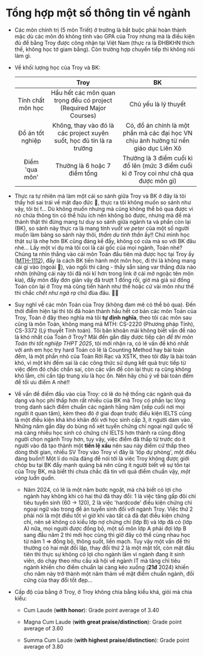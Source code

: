 # Tổng hợp một số thông tin về ngành

- Các môn chính trị (5 môn Triết) ở trường là bắt buộc phải hoàn thành mặc dù các môn đó không tính vào GPA của Troy nhưng mà là điều kiện đủ để bằng Troy được công nhận tại Việt Nam (thực ra là ĐHBKHN thích thế, không học tớ giam bằng). Còn trường hợp chuyển tiếp thì không nói làm gì. 

- Về khối lượng học của Troy và BK:
  
  |                   | Troy                                                                  | BK                                                                                      |
  |:-----------------:|:---------------------------------------------------------------------:|:---------------------------------------------------------------------------------------:|
  | Tính chất môn học | Hầu hết các môn quan trọng đều có project (Required Major Courses)    | Chủ yếu là lý thuyết                                                                    |
  | Đồ án tốt nghiệp  | Không, thay vào đó là các project xuyên suốt, học đủ tín là ra trường | Có, đồ án chính là một phần mà các đại học VN chịu ảnh hưởng từ nền giáo dục Liên Xô    |
  | Điểm 'qua môn'    | Thường là 6 hoặc 7 điểm tổng                                          | Thường là 3 điểm cuối kì đổ lên (mức 3 điểm cuối kì ở Troy coi như chả qua được môn gì) |

- Thực ra tự nhiên mà làm một cái so sánh giữa Troy và BK ở đây là tôi thấy hơi sai trái về mặt đạo đức 🙂, thực ra tôi không muốn so sánh như vậy, tôi bị f... Dù không muốn nhưng mà cũng không thể bỏ qua được vì nó chứa thông tin có thể hữu ích nên không bỏ được, nhưng mà để mà thành thật thì đừng mang tư duy so sánh giữa ngành ta và phần còn lại (BK), so sánh này thực ra là mang tính *vuốt ve peter* của một số người muốn làm bảng so sánh này thôi, *thẩm du tinh thần* ấy!! Chứ mình học thật sự là nhẹ hơn BK cũng đáng kể đấy, không có cửa mà so với BK đâu nhé... Lấy một ví dụ mà tôi coi là cái gốc của mọi ngành, Toán nhé? Chúng ta nhìn thẳng vào cái môn Toán đầu tiên mà được học tại Troy ấy ([MTH-1112](./MTH112/guide.md)), đấy là cách BK tiến hành một môn học, đi thi là không mang cái gì vào (ngoài 🧠), vào ngồi thi căng - thầy sẵn sàng var thẳng đứa nào nhờn (những cái này tôi đã nói kĩ hơn trong link ở cái mở ngoặc tên môn kia), đấy môn đấy đơn giản vậy đã trượt 1 đống rồi, giờ mà giả sử đống Toán còn lại ở Troy mà cũng tiến hành như thế hoặc cứ vài môn như thế thì chắc *chết như ngả rạ* chứ đùa đâu. 🥳🥳

- Suy nghĩ về các môn Toán của Troy (không đam mê có thể bỏ qua). Đến thời điểm hiện tại thì tôi đã hoàn thành hầu hết cơ bản các môn Toán của Troy, Toán ở đây theo nghĩa mà tôi **tự định nghĩa**, theo tôi các môn sau cũng là môn Toán, không mang mã MTH: CS-2220 (Phương pháp Tính), CS-3372 (Lý thuyết Tính toán). Tôi băn khoăn mãi không biết vấn đề nào là khó nhất của Toán ở Troy? Mãi đến gần đây được tiếp cận *đề thi môn Toán thi tốt nghiệp THPT 2025*, tôi mới nhận ra, có lẽ vấn đề khó nhất với anh em học try hard Toán có lẽ là Counting Method hay bài toán đếm, là một phần nhỏ của Toán Rời Rạc và XSTK, theo tôi đây là bài toán khó, vì một khi đếm sai là các công thức sử dụng kết quả trực tiếp từ việc đếm đó chắc chắn sai, còn các vấn đề còn lại thực ra cũng không khó lắm, chỉ cần tập trung xíu là học ổn. Nên hãy chú ý về bài toán đếm để tối ưu điểm A nhé!!       

- Về vấn đề điểm đầu vào của Troy: có lẽ do hệ thống các ngành quá đa dạng và học phí thấp hơn rất nhiều của BK mà Troy có phần lạc lõng trong danh sách điểm chuẩn các ngành hằng năm (xếp cuối nơi mọi người ít quan tâm), kèm theo đó ở giai đoạn trước điều kiện IELTS cũng là một điều kiện khá khó khăn đối với học sinh cấp 3, ít người dám vào. Những năm gần đây do bùng nổ xét tuyển chứng chỉ ngoại ngữ quốc tế mà càng nhiều học sinh có chứng chỉ IELTS hơn thành ra cũng đông người chọn ngành Troy hơn, tuy vậy, việc điểm đã thấp từ trước do ít người vào đã tạo thành một **tiền lệ xấu** nên sau này điểm cứ thấp theo dòng thời gian, nhiều SV Troy vào Troy vì đây là 'lốp dự phòng', một điều đáng buồn!! Một lí do nữa đáng để nói tới là việc Troy không được giới chóp bu tại BK đẩy mạnh quảng bá nên cũng ít người biết về sự tồn tại của Troy BK, mà biết thì chưa chắc đã tin với quả điểm chuẩn vậy, *một vòng luẩn quẩn*.
  
  - Năm 2024, có lẽ là một năm bước ngoặt, mà chả biết có lợi cho ngành hay không khi có hai thứ đã thay đổi: 1 là việc tăng gấp đôi chỉ tiêu tuyển sinh (60 -> 120), 2 là việc 'hardcode' điều kiện chứng chỉ ngoại ngữ vào trong đề án tuyển sinh đối với ngành Troy. Việc thứ 2 phải nói là một điều tốt vì giờ khi vào tất cả đã đạt điều kiện chứng chỉ, nên sẽ không có kiểu lớp nợ chứng chỉ (lớp B) và lớp đã có (lớp A) nữa, mọi người được đồng bộ, một số môn lớp A phải đợi lớp B sang đầu năm 2 thì mới học cùng thì giờ đây có thể cùng nhau học từ năm 1 => đồng bộ, thông suốt, liền mạch. Tuy vậy một vấn đề thì thường có hai mặt đối lập, thay đổi thứ 2 là một mặt tốt, còn mặt đầu tiên thì thực sự không có lợi cho ngành lắm vì ngành đang ít sinh viên, do chạy theo nhu cầu xã hội về ngành IT mà tăng chỉ tiêu ngành khiến cho điểm chuẩn lại càng kéo xuống (**21đ** 2024) khiến cho năm này trở thành một năm thảm về mặt điểm chuẩn ngành, đối cứng của thay đổi tốt đẹp...

- Cấp độ của bằng ở Troy, ở Troy không chia bằng kiểu khá, giỏi mà chia kiểu:
  
  - Cum Laude (**with honor**): Grade point average of 3.40
  
  - Magna Cum Laude (**with great praise/distinction**): Grade point average of 3.60
  
  - Summa Cum Laude (**with highest praise/distinction**): Grade point average of 3.80
